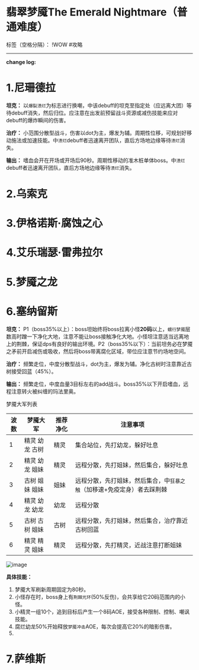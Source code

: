 ﻿# 翡翠梦魇The Emerald Nightmare（普通难度）

标签（空格分隔）： !WOW #攻略

---

**change log:** 


# 1.尼珊德拉
**坦克：** 以`爆裂溃烂`为标志进行换嘲，中该debuff的坦克至指定处（应远离大团）等待debuff消失，然后归位。应注意在出发前预留战斗资源或减伤技能来应对debuff的爆炸瞬间的伤害。

**治疗：** 小范围分散型战斗，伤害以dot为主，爆发为辅。周期性位移，可规划好移动施法或加速技能。中`溃烂`debuff者迅速离开团队，直后方场地边缘等待`溃烂`消失。

**输出：** 嗜血会开在开场或开场后90秒。周期性移动的准木桩单体boss。中`溃烂`debuff者迅速离开团队，直后方场地边缘等待`溃烂`消失。

# 2.乌索克

# 3.伊格诺斯·腐蚀之心

# 4.艾乐瑞瑟·雷弗拉尔

# 5.梦魇之龙

# 6.塞纳留斯
**坦克：** P1（boss35%以上）：boss坦始终将boss拉离小怪**20码**以上，`蠕行梦魇`层数高时蹭一下净化大地，注意不能让boss接触净化大地。小怪坦注意适当远离地上的荆棘，保证dps有良好的输出环境。P2（boss35%以下）：当前坦务必在梦魇之矛前开启减伤或吸收，然后将boss带离腐化区域，带位应注意节约场地空间。

**治疗：** 频繁走位，中度分散型战斗，dot为主，爆发为辅。净化古树时注意靠近古树接受回蓝（45%）。

**输出：** 频繁走位，中度血量3目标左右的add战斗。boss35%以下开启嗜血，远程注意转火被纠缠的玛法里奥。

梦魇大军列表

波数 | 梦魇大军 | 推荐净化 | 注意事项
---|---|---|---
1 | 精灵 幼龙 古树 | 精灵 | 集合站位，先打幼龙，躲好吐息
2 | 精灵 幼龙 姐妹 | 精灵 | 远程分散，先打姐妹，然后集合，躲好吐息
3 | 古树 姐妹 姐妹 | 姐妹 | 远程分散，先打姐妹，然后集合，中`狂暴之触`（加移速+免疫定身）者去踩荆棘
4 | 精灵 幼龙 幼龙 | 幼龙 | 远程分散
5 | 古树 古树 姐妹 | 古树 | 远程分散，先打姐妹，然后集合，治疗靠近古树回蓝
6 | 精灵 精灵 姐妹 | 精灵 | 远程分散，先打精灵，近战注意打断姐妹

![image](http://img.nga.cn/attachments/mon_201609/15/62Q2f-ktaaZ20T3cSoz-gu.png)

**具体技能：**
1. 梦魇大军刷新周期固定为80秒。
2. 小怪存在时，boss身上有`荆棘光环`(50%反伤)，会共享给它20码范围内的小怪。
3. 小精灵一组10个，追到目标后产生一个8码AOE，接受各种限制、控制、嘲讽技能。
4. 腐烂幼龙50%开始释放`梦魇冲击`AOE，每次会提高它20%的暗影伤害。
5. 

# 7.萨维斯




